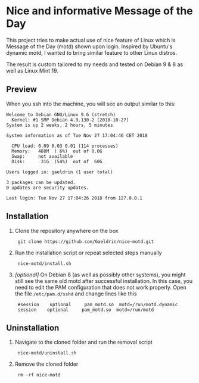# Nice and informative Message of the Day

This project tries to make actual use of nice feature of Linux which is Message of the Day (motd) shown upon login. Inspired by Ubuntu's dynamic motd, I wanted to bring similar feature to other Linux distros.

The result is custom tailored to my needs and tested on Debian 9 & 8 as well as Linux Mint 19.

## Preview

When you ssh into the machine, you will see an output similar to this:
```
Welcome to Debian GNU/Linux 9.6 (stretch)
  Kernel: #1 SMP Debian 4.9.130-2 (2018-10-27)
System is up 2 weeks, 2 hours, 5 minutes

System information as of Tue Nov 27 17:04:46 CET 2018

  CPU load: 0.09 0.03 0.01 (114 processes)
  Memory:   488M  ( 6%)  out of 8.0G
  Swap:     not available
  Disk:      31G  (54%)  out of  60G

Users logged in: gaeldrin (1 user total)

3 packages can be updated.
0 updates are security updates.

Last login: Tue Nov 27 17:04:26 2018 from 127.0.0.1
```

## Installation

1. Clone the repository anywhere on the box

        git clone https://github.com/Gaeldrin/nice-motd.git

2. Run the installation script or repeat selected steps manually

        nice-motd/install.sh

3. _[optional]_ On Debian 8 (as well as possibly other systems), you might still see the same old motd after successful installation. In this case, you need to edit the PAM configuration that does not work properly. Open the file `/etc/pam.d/sshd`
and change lines like this

        #session    optional     pam_motd.so  motd=/run/motd.dynamic
        session    optional     pam_motd.so  motd=/run/motd

## Uninstallation

1. Navigate to the cloned folder and run the removal script

        nice-motd/uninstall.sh

2. Remove the cloned folder

        rm -rf nice-motd
